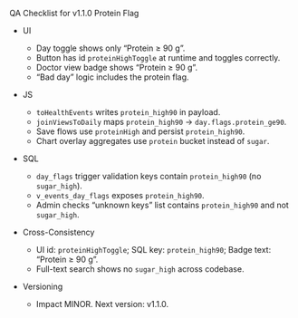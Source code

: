 QA Checklist for v1.1.0 Protein Flag

- UI
  - Day toggle shows only “Protein ≥ 90 g”.
  - Button has id `proteinHighToggle` at runtime and toggles correctly.
  - Doctor view badge shows “Protein ≥ 90 g”.
  - “Bad day” logic includes the protein flag.

- JS
  - `toHealthEvents` writes `protein_high90` in payload.
  - `joinViewsToDaily` maps `protein_high90` → `day.flags.protein_ge90`.
  - Save flows use `proteinHigh` and persist `protein_high90`.
  - Chart overlay aggregates use `protein` bucket instead of `sugar`.

- SQL
  - `day_flags` trigger validation keys contain `protein_high90` (no `sugar_high`).
  - `v_events_day_flags` exposes `protein_high90`.
  - Admin checks “unknown keys” list contains `protein_high90` and not `sugar_high`.

- Cross-Consistency
  - UI id: `proteinHighToggle`; SQL key: `protein_high90`; Badge text: “Protein ≥ 90 g”.
  - Full-text search shows no `sugar_high` across codebase.

- Versioning
  - Impact MINOR. Next version: v1.1.0.

